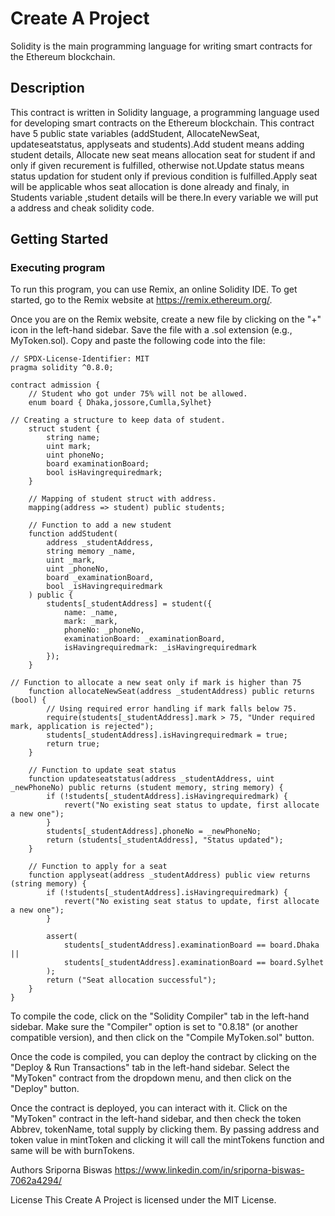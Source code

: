 # Create A Project
Solidity is the main programming language for writing smart contracts for the Ethereum blockchain.

## Description
This contract is written in Solidity language, a programming language used for developing smart contracts on the Ethereum blockchain. This contract have 5 public state variables (addStudent, AllocateNewSeat, updateseatstatus, applyseats and students).Add student means adding student details, Allocate new seat means allocation seat for student if and only if given recurement is fulfilled, otherwise not.Update status means status updation for student only if previous condition is fulfilled.Apply seat will be applicable whos seat allocation is done already and finaly, in Students variable ,student details will be there.In every variable we will put a address and cheak solidity code.

## Getting Started
### Executing program
To run this program, you can use Remix, an online Solidity IDE. To get started, go to the Remix website at https://remix.ethereum.org/.

Once you are on the Remix website, create a new file by clicking on the "+" icon in the left-hand sidebar. Save the file with a .sol extension (e.g., MyToken.sol). Copy and paste the following code into the file:

```
// SPDX-License-Identifier: MIT
pragma solidity ^0.8.0;

contract admission {
    // Student who got under 75% will not be allowed.
    enum board { Dhaka,jossore,Cumlla,Sylhet} 

// Creating a structure to keep data of student.
    struct student {
        string name;
        uint mark;
        uint phoneNo;
        board examinationBoard;
        bool isHavingrequiredmark;
    }

    // Mapping of student struct with address.
    mapping(address => student) public students;

    // Function to add a new student
    function addStudent(
        address _studentAddress,
        string memory _name,
        uint _mark,
        uint _phoneNo,
        board _examinationBoard,
        bool _isHavingrequiredmark
    ) public {
        students[_studentAddress] = student({
            name: _name,
            mark: _mark,
            phoneNo: _phoneNo,
            examinationBoard: _examinationBoard,
            isHavingrequiredmark: _isHavingrequiredmark
        });
    }

// Function to allocate a new seat only if mark is higher than 75
    function allocateNewSeat(address _studentAddress) public returns (bool) {
        // Using required error handling if mark falls below 75.
        require(students[_studentAddress].mark > 75, "Under required mark, application is rejected");
        students[_studentAddress].isHavingrequiredmark = true;
        return true;
    }

    // Function to update seat status
    function updateseatstatus(address _studentAddress, uint _newPhoneNo) public returns (student memory, string memory) {
        if (!students[_studentAddress].isHavingrequiredmark) {
            revert("No existing seat status to update, first allocate a new one");
        }
        students[_studentAddress].phoneNo = _newPhoneNo;
        return (students[_studentAddress], "Status updated");
    }

    // Function to apply for a seat
    function applyseat(address _studentAddress) public view returns (string memory) {
        if (!students[_studentAddress].isHavingrequiredmark) {
            revert("No existing seat status to update, first allocate a new one");
        }

        assert(
            students[_studentAddress].examinationBoard == board.Dhaka ||
            students[_studentAddress].examinationBoard == board.Sylhet
        );
        return ("Seat allocation successful");
    }
}

```

To compile the code, click on the "Solidity Compiler" tab in the left-hand sidebar. Make sure the "Compiler" option is set to "0.8.18" (or another compatible version), and then click on the "Compile MyToken.sol" button.

Once the code is compiled, you can deploy the contract by clicking on the "Deploy & Run Transactions" tab in the left-hand sidebar. Select the "MyToken" contract from the dropdown menu, and then click on the "Deploy" button.

Once the contract is deployed, you can interact with it. Click on the "MyToken" contract in the left-hand sidebar, and then check the token Abbrev, tokenName, total supply by clicking them. By passing address and token value in mintToken and clicking it will call the mintTokens function and same will be with burnTokens.

Authors
Sriporna Biswas https://www.linkedin.com/in/sriporna-biswas-7062a4294/

License
This Create A Project is licensed under the MIT License.
